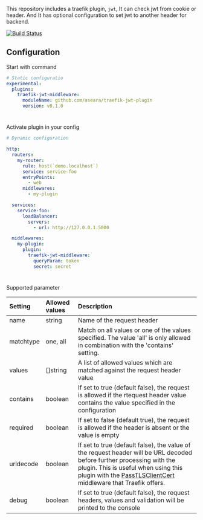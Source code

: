 This repository includes a traefik plugin, `jwt`, It can check jwt from cookie or header. And It has optional configuration to set jwt to another header for backend.

[![Build Status](https://github.com/aseara/traefik-jwt-plugin/workflows/Main/badge.svg?branch=master)](https://github.com/aseara/traefik-jwt-plugin/actions)

## Configuration

Start with command
```yaml
# Static configuratio
experimental:
  plugins:
    traefik-jwt-middleware:
      moduleName: github.com/aseara/traefik-jwt-plugin
      version: v0.1.0
```

#

Activate plugin in your config

```yaml
# Dynamic configuration

http:
  routers:
    my-router:
      rule: host(`demo.localhost`)
      service: service-foo
      entryPoints:
        - web
      middlewares:
        - my-plugin

  services:
    service-foo:
      loadBalancer:
        servers:
          - url: http://127.0.0.1:5000

  middlewares:
    my-plugin:
      plugin:
        traefik-jwt-middleware:
          queryParam: token
          secret: secret
```

#
Supported parameter

| Setting   | Allowed values | Description |
| :--       | :--            | :--         |
| name      | string   | Name of the request header |
| matchtype | one, all | Match on all values or one of the values specified. The value 'all' is only allowed in combination with the 'contains' setting.|
| values    | []string | A list of allowed values which are matched against the request header value|
| contains  | boolean  | If set to true (default false), the request is allowed if the rtequest header value contains the value specified in the configuration |
| required  | boolean  | If set to false (default true), the request is allowed if the header is absent or the value is empty|
| urldecode | boolean  | If set to true (default false), the value of the request header will be URL decoded before further processing with the plugin. This is useful when using this plugin with the [PassTLSClientCert](https://doc.traefik.io/traefik/middlewares/passtlsclientcert/) middleware that Traefik offers.
| debug     | boolean  | If set to true (default false), the request headers, values and validation will be printed to the console|